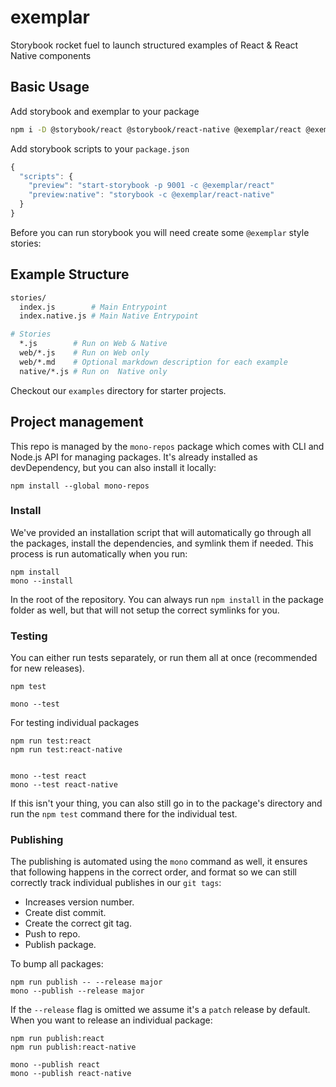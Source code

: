 # exemplar
Storybook rocket fuel to launch structured examples of React & React Native components


## Basic Usage

Add storybook and exemplar to your package

```bash
npm i -D @storybook/react @storybook/react-native @exemplar/react @exemplar/react-native
```

Add storybook scripts to your `package.json`

``` js
{
  "scripts": {
    "preview": "start-storybook -p 9001 -c @exemplar/react"
    "preview:native": "storybook -c @exemplar/react-native" 
  }
}
```

Before you can run storybook you will need create some `@exemplar` style stories:


## Example Structure 

``` bash
stories/
  index.js        # Main Entrypoint
  index.native.js # Main Native Entrypoint

# Stories
  *.js        # Run on Web & Native
  web/*.js    # Run on Web only
  web/*.md    # Optional markdown description for each example
  native/*.js # Run on  Native only

```

Checkout our `examples` directory for starter projects. 


## Project management

This repo is managed by the `mono-repos` package which comes with CLI and Node.js
API for managing packages. It's already installed as devDependency, but you
can also install it locally:

```
npm install --global mono-repos
```

### Install

We've provided an installation script that will automatically go through
all the packages, install the dependencies, and symlink them if needed. This
process is run automatically when you run:

```
npm install
mono --install
```

In the root of the repository. You can always run `npm install` in the package
folder as well, but that will not setup the correct symlinks for you.

### Testing

You can either run tests separately, or run them all at once (recommended for new
releases).

```
npm test

mono --test
```

For testing individual packages

```
npm run test:react
npm run test:react-native


mono --test react
mono --test react-native
```

If this isn't your thing, you can also still go in to the package's directory
and run the `npm test` command there for the individual test.

### Publishing

The publishing is automated using the `mono` command as well, it ensures that
following happens in the correct order, and format so we can still correctly
track individual publishes in our `git tags`:

- Increases version number.
- Create dist commit.
- Create the correct git tag.
- Push to repo.
- Publish package.

To bump all packages:

```
npm run publish -- --release major
mono --publish --release major
```

If the `--release` flag is omitted we assume it's a `patch` release by default.
When you want to release an individual package:

```
npm run publish:react
npm run publish:react-native

mono --publish react
mono --publish react-native
```

[mono]: https://github.com/3rd-Eden/mono-repos/mono.md